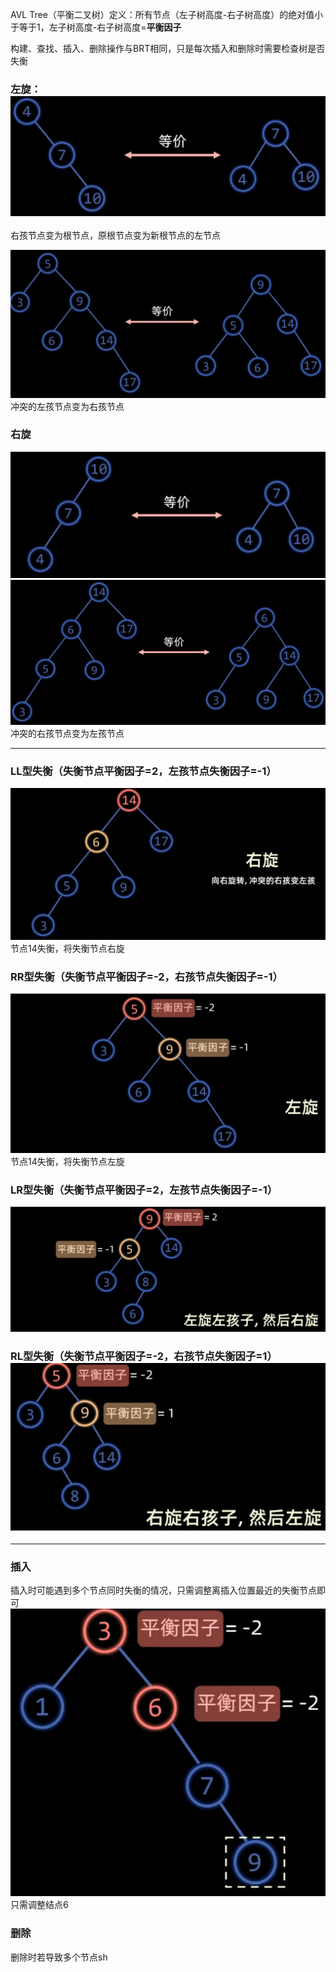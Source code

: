 AVL Tree（平衡二叉树）定义：所有节点（左子树高度-右子树高度）的绝对值小于等于1，左子树高度-右子树高度=**平衡因子**

构建、查找、插入、删除操作与BRT相同，只是每次插入和删除时需要检查树是否失衡

### 左旋：![输入图片说明](/imgs/2025-02-25/uR5ClhTB3fNXsjXt.png)
右孩节点变为根节点，原根节点变为新根节点的左节点

![输入图片说明](/imgs/2025-02-25/UrFxl01rzqL7IM9a.png)
冲突的左孩节点变为右孩节点

### 右旋
![输入图片说明](/imgs/2025-02-25/tXms0Yc7SyloudXx.png)
![输入图片说明](/imgs/2025-02-25/8VSGQUoL7qGfvVxe.png)
冲突的右孩节点变为左孩节点

---

### LL型失衡（失衡节点平衡因子=2，左孩节点失衡因子=-1）
![输入图片说明](/imgs/2025-02-25/NEDFoDXBQ78MoFcK.png)
节点14失衡，将失衡节点右旋

### RR型失衡（失衡节点平衡因子=-2，右孩节点失衡因子=-1）
![输入图片说明](/imgs/2025-02-25/3jrsPoAek2oLBVxW.png)
节点14失衡，将失衡节点左旋

### LR型失衡（失衡节点平衡因子=2，左孩节点失衡因子=-1）
![输入图片说明](/imgs/2025-02-25/IMqqVx26Hx2cD9Dy.png)

### RL型失衡（失衡节点平衡因子=-2，右孩节点失衡因子=1）![输入图片说明](/imgs/2025-02-25/6yy0Z0Yk5gctE52K.png)

---
### 插入
插入时可能遇到多个节点同时失衡的情况，只需调整离插入位置最近的失衡节点即可![输入图片说明](/imgs/2025-02-25/F54rk8IFUNZ9hsrO.png)
只需调整结点6

### 删除
删除时若导致多个节点sh
<!--stackedit_data:
eyJoaXN0b3J5IjpbOTAxNzAyOTk0XX0=
-->